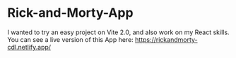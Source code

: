 # Rick-and-Morty-App

I wanted to try an easy project on Vite 2.0, and also work on my React skills. You can see a live version of this App here: https://rickandmorty-cdl.netlify.app/
